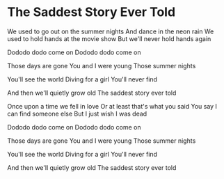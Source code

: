 # The Saddest Story Ever Told

We used to go out on the summer nights
And dance in the neon rain
We used to hold hands at the movie show
But we'll never hold hands again

Dododo dodo come on
Dododo dodo come on

Those days are gone
You and I were young
Those summer nights

You'll see the world
Diving for a girl
You'll never find

And then we'll quietly grow old
The saddest story ever told

Once upon a time we fell in love
Or at least that's what you said
You say I can find someone else
But I just wish I was dead

Dododo dodo come on
Dododo dodo come on

Those days are gone
You and I were young
Those summer nights

You'll see the world
Diving for a girl
You'll never find

And then we'll quietly grow old
The saddest story ever told
